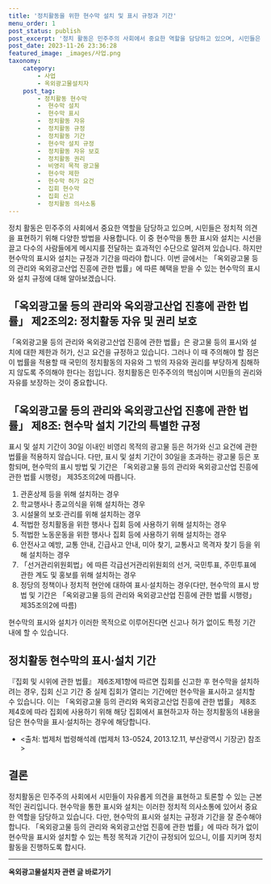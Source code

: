 ```yaml
---
title: '정치활동을 위한 현수막 설치 및 표시 규정과 기간'
menu_order: 1
post_status: publish
post_excerpt: '정치 활동은 민주주의 사회에서 중요한 역할을 담당하고 있으며, 시민들은 정치적 의견을 표현하기 위해 다양한 방법을 사용합니다. 이 중 현수막을 통한 표시와 설치는 시선을 끌고 다수의 사람들에게 메시지를 전달하는 효과적인 수단으로 알려져 있습니다. 하지만 현수막의 표시와 설치는 규정과 기간을 따라야 합니다. 이번 글에서는  옥외광고물 등의 관리와 옥외광고산업 진흥에 관한 법률 에 따른 혜택을 받을 수 있는 현수막의 표시와 설치 규정에 대해 알아보겠습니다.'
post_date: 2023-11-26 23:36:28
featured_image: _images/사업.png
taxonomy:
    category:
        - 사업
        - 옥외광고물설치자
    post_tag:
        - 정치활동 현수막
        -  현수막 설치
        -  현수막 표시
        -  정치활동 자유
        -  정치활동 규정
        -  정치활동 기간
        -  현수막 설치 규정
        -  정치활동 자유 보호
        -  정치활동 권리
        -  비영리 목적 광고물
        -  현수막 제한
        -  현수막 허가 요건
        -  집회 현수막
        -  집회 신고
        -  정치활동 의사소통
---
```



정치 활동은 민주주의 사회에서 중요한 역할을 담당하고 있으며, 시민들은 정치적 의견을 표현하기 위해 다양한 방법을 사용합니다. 이 중 현수막을 통한 표시와 설치는 시선을 끌고 다수의 사람들에게 메시지를 전달하는 효과적인 수단으로 알려져 있습니다. 하지만 현수막의 표시와 설치는 규정과 기간을 따라야 합니다. 이번 글에서는 「옥외광고물 등의 관리와 옥외광고산업 진흥에 관한 법률」에 따른 혜택을 받을 수 있는 현수막의 표시와 설치 규정에 대해 알아보겠습니다.

## 「옥외광고물 등의 관리와 옥외광고산업 진흥에 관한 법률」 제2조의2: 정치활동 자유 및 권리 보호

「옥외광고물 등의 관리와 옥외광고산업 진흥에 관한 법률」은 광고물 등의 표시와 설치에 대한 제한과 허가, 신고 요건을 규정하고 있습니다. 그러나 이 때 주의해야 할 점은 이 법률을 적용할 때 국민의 정치활동의 자유와 그 밖의 자유와 권리를 부당하게 침해하지 않도록 주의해야 한다는 점입니다. 정치활동은 민주주의의 핵심이며 시민들의 권리와 자유를 보장하는 것이 중요합니다.

## 「옥외광고물 등의 관리와 옥외광고산업 진흥에 관한 법률」 제8조: 현수막 설치 기간의 특별한 규정

표시 및 설치 기간이 30일 이내인 비영리 목적의 광고물 등은 허가와 신고 요건에 관한 법률을 적용하지 않습니다. 다만, 표시 및 설치 기간이 30일을 초과하는 광고물 등은 포함되며, 현수막의 표시 방법 및 기간은 「옥외광고물 등의 관리와 옥외광고산업 진흥에 관한 법률 시행령」 제35조의2에 따릅니다.

1. 관혼상제 등을 위해 설치하는 경우
2. 학교행사나 종교의식을 위해 설치하는 경우
3. 시설물의 보호·관리를 위해 설치하는 경우
4. 적법한 정치활동을 위한 행사나 집회 등에 사용하기 위해 설치하는 경우
5. 적법한 노동운동을 위한 행사나 집회 등에 사용하기 위해 설치하는 경우
6. 안전사고 예방, 교통 안내, 긴급사고 안내, 미아 찾기, 교통사고 목격자 찾기 등을 위해 설치하는 경우
7. 「선거관리위원회법」에 따른 각급선거관리위원회의 선거, 국민투표, 주민투표에 관한 계도 및 홍보를 위해 설치하는 경우
8. 정당의 정책이나 정치적 현안에 대하여 표시·설치하는 경우(다만, 현수막의 표시 방법 및 기간은 「옥외광고물 등의 관리와 옥외광고산업 진흥에 관한 법률 시행령」 제35조의2에 따름)

현수막의 표시와 설치가 이러한 목적으로 이루어진다면 신고나 허가 없이도 특정 기간 내에 할 수 있습니다.

## 정치활동 현수막의 표시·설치 기간

『집회 및 시위에 관한 법률』 제6조제1항에 따르면 집회를 신고한 후 현수막을 설치하려는 경우, 집회 신고 기간 중 실제 집회가 열리는 기간에만 현수막을 표시하고 설치할 수 있습니다. 이는 「옥외광고물 등의 관리와 옥외광고산업 진흥에 관한 법률」 제8조제4호에 따라 집회에 사용하기 위해 해당 집회에서 표현하고자 하는 정치활동의 내용을 담은 현수막을 표시·설치하는 경우에 해당합니다.

* <출처: 법제처 법령해석례 (법제처 13-0524, 2013.12.11, 부산광역시 기장군) 참조>

## 결론

정치활동은 민주주의 사회에서 시민들이 자유롭게 의견을 표현하고 토론할 수 있는 근본적인 권리입니다. 현수막을 통한 표시와 설치는 이러한 정치적 의사소통에 있어서 중요한 역할을 담당하고 있습니다. 다만, 현수막의 표시와 설치는 규정과 기간을 잘 준수해야 합니다. 「옥외광고물 등의 관리와 옥외광고산업 진흥에 관한 법률」에 따라 허가 없이 현수막을 표시와 설치할 수 있는 특정 목적과 기간이 규정되어 있으니, 이를 지키며 정치활동을 진행하도록 합시다.
<!-- wp:separator -->
<hr class="wp-block-separator has-alpha-channel-opacity"/>
<!-- /wp:separator -->

<!-- wp:group {"backgroundColor":"base","layout":{"type":"constrained"}} -->
<div class="wp-block-group has-base-background-color has-background"><!-- wp:paragraph {"align":"center","fontSize":"medium"} -->
<p class="has-text-align-center has-large-font-size"><strong>옥외광고물설치자 관련 글 바로가기</strong></p>
<!-- /wp:paragraph -->


<!-- wp:latest-posts
{"categories":[{"id":27298,"count":19,"description":"","link":"https://uknowlaw.com/category/%ec%98%a5%ec%99%b8%ea%b4%91%ea%b3%a0%eb%ac%bc%ec%84%a4%ec%b9%98%ec%9e%90/","name":"옥외광고물설치자","slug":"옥외광고물설치자","taxonomy":"category","parent":0,"meta":[],"_links":{"self":[{"href":"https://uknowlaw.com/wp-json/wp/v2/categories/27298"}],"collection":[{"href":"https://uknowlaw.com/wp-json/wp/v2/categories"}],"about":[{"href":"https://uknowlaw.com/wp-json/wp/v2/taxonomies/category"}],"wp:post_type":[{"href":"https://uknowlaw.com/wp-json/wp/v2/posts?categories=27298"}],"curies":[{"name":"wp","href":"https://api.w.org/{rel}","templated":true}]}}],"postsToShow":100,"excerptLength":28,"postLayout":"grid","columns":2,"featuredImageAlign":"left","featuredImageSizeSlug":"large","fontSize":"small"} /--></div>
<!-- /wp:group -->